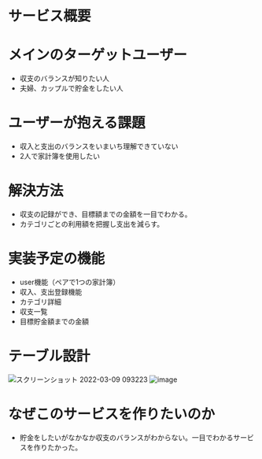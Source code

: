 # サービス概要


# メインのターゲットユーザー
- 収支のバランスが知りたい人
- 夫婦、カップルで貯金をしたい人

# ユーザーが抱える課題
- 収入と支出のバランスをいまいち理解できていない
- 2人で家計簿を使用したい

# 解決方法
- 収支の記録ができ、目標額までの金額を一目でわかる。
- カテゴリごとの利用額を把握し支出を減らす。

# 実装予定の機能
- user機能（ペアで1つの家計簿）
- 収入、支出登録機能
- カテゴリ詳細
- 収支一覧
- 目標貯金額までの金額

# テーブル設計
![スクリーンショット 2022-03-09 093223](https://user-images.githubusercontent.com/100894959/157349608-6d6adfc6-17fc-42e6-8a78-8bff99a1cf50.png)
![image](https://user-images.githubusercontent.com/100895347/157384092-20099ba3-70ed-4c45-bc4a-9ce1c4c5e48d.png)


# なぜこのサービスを作りたいのか
- 貯金をしたいがなかなか収支のバランスがわからない。一目でわかるサービスを作りたかった。
